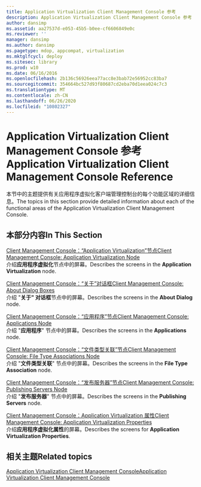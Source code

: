 ```yaml
---
title: Application Virtualization Client Management Console 参考
description: Application Virtualization Client Management Console 参考
author: dansimp
ms.assetid: aa27537d-e053-45b5-b0ee-cf6606849e0c
ms.reviewer: ''
manager: dansimp
ms.author: dansimp
ms.pagetype: mdop, appcompat, virtualization
ms.mktglfcycl: deploy
ms.sitesec: library
ms.prod: w10
ms.date: 06/16/2016
ms.openlocfilehash: 2b136c56926eea77acc8e3bab72e56952cc83ba7
ms.sourcegitcommit: 354664bc527d93f80687cd2eba70d1eea024c7c3
ms.translationtype: MT
ms.contentlocale: zh-CN
ms.lasthandoff: 06/26/2020
ms.locfileid: "10802327"
---
```

# <span data-ttu-id="c9883-103">Application Virtualization Client Management Console 参考</span><span class="sxs-lookup"><span data-stu-id="c9883-103">Application Virtualization Client Management Console Reference</span></span>


<span data-ttu-id="c9883-104">本节中的主题提供有关应用程序虚拟化客户端管理控制台的每个功能区域的详细信息。</span><span class="sxs-lookup"><span data-stu-id="c9883-104">The topics in this section provide detailed information about each of the functional areas of the Application Virtualization Client Management Console.</span></span>

## <span data-ttu-id="c9883-105">本部分内容</span><span class="sxs-lookup"><span data-stu-id="c9883-105">In This Section</span></span>


<a href="" id="client-management-console--application-virtualization-node"></a>[<span data-ttu-id="c9883-106">Client Management Console：“Application Virtualization”节点</span><span class="sxs-lookup"><span data-stu-id="c9883-106">Client Management Console: Application Virtualization Node</span></span>](client-management-console-application-virtualization-node.md)  
<span data-ttu-id="c9883-107">介绍**应用程序虚拟化**节点中的屏幕。</span><span class="sxs-lookup"><span data-stu-id="c9883-107">Describes the screens in the **Application Virtualization** node.</span></span>

<a href="" id="client-management-console--about-dialog-boxes"></a>[<span data-ttu-id="c9883-108">Client Management Console：“关于”对话框</span><span class="sxs-lookup"><span data-stu-id="c9883-108">Client Management Console: About Dialog Boxes</span></span>](client-management-console-about-dialog-boxes.md)  
<span data-ttu-id="c9883-109">介绍 "**关于" 对话框**节点中的屏幕。</span><span class="sxs-lookup"><span data-stu-id="c9883-109">Describes the screens in the **About Dialog** node.</span></span>

<a href="" id="client-management-console--applications-node"></a>[<span data-ttu-id="c9883-110">Client Management Console：“应用程序”节点</span><span class="sxs-lookup"><span data-stu-id="c9883-110">Client Management Console: Applications Node</span></span>](client-management-console-applications-node.md)  
<span data-ttu-id="c9883-111">介绍 "**应用程序**" 节点中的屏幕。</span><span class="sxs-lookup"><span data-stu-id="c9883-111">Describes the screens in the **Applications** node.</span></span>

<a href="" id="client-management-console--file-type-associations-node"></a>[<span data-ttu-id="c9883-112">Client Management Console：“文件类型关联”节点</span><span class="sxs-lookup"><span data-stu-id="c9883-112">Client Management Console: File Type Associations Node</span></span>](client-management-console-file-type-associations-node.md)  
<span data-ttu-id="c9883-113">介绍 "**文件类型关联**" 节点中的屏幕。</span><span class="sxs-lookup"><span data-stu-id="c9883-113">Describes the screens in the **File Type Association** node.</span></span>

<a href="" id="client-management-console--publishing-servers-node"></a>[<span data-ttu-id="c9883-114">Client Management Console：“发布服务器”节点</span><span class="sxs-lookup"><span data-stu-id="c9883-114">Client Management Console: Publishing Servers Node</span></span>](client-management-console-publishing-servers-node.md)  
<span data-ttu-id="c9883-115">介绍 "**发布服务器**" 节点中的屏幕。</span><span class="sxs-lookup"><span data-stu-id="c9883-115">Describes the screens in the **Publishing Servers** node.</span></span>

<a href="" id="client-management-console--application-virtualization-properties"></a>[<span data-ttu-id="c9883-116">Client Management Console：Application Virtualization 属性</span><span class="sxs-lookup"><span data-stu-id="c9883-116">Client Management Console: Application Virtualization Properties</span></span>](client-management-console-application-virtualization-properties.md)  
<span data-ttu-id="c9883-117">介绍**应用程序虚拟化属性**的屏幕。</span><span class="sxs-lookup"><span data-stu-id="c9883-117">Describes the screens for **Application Virtualization Properties**.</span></span>

## <span data-ttu-id="c9883-118">相关主题</span><span class="sxs-lookup"><span data-stu-id="c9883-118">Related topics</span></span>


[<span data-ttu-id="c9883-119">Application Virtualization Client Management Console</span><span class="sxs-lookup"><span data-stu-id="c9883-119">Application Virtualization Client Management Console</span></span>](application-virtualization-client-management-console.md)

 

 





